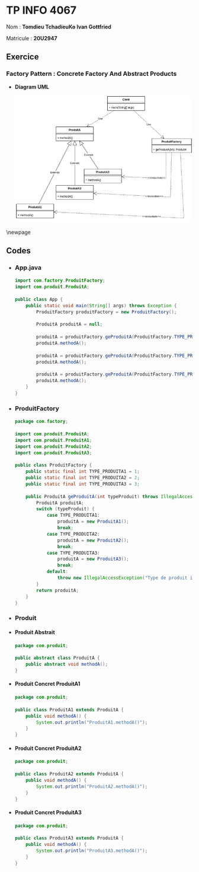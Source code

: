 # TP INFO 4067

Nom : **Tomdieu TchadieuKo Ivan Gottfried**

Matricule : **20U2947**

## Exercice

### Factory Pattern : Concrete Factory And Abstract Products

- **Diagram UML**

    ![Image Du Diagram UML](./diagram.png "UML Class Diagram")

\newpage

## Codes

- ### App.java

    ```java
    import com.factory.ProduitFactory;
    import com.produit.ProduitA;

    public class App {
        public static void main(String[] args) throws Exception {
            ProduitFactory produitFactory = new ProduitFactory();

            ProduitA produitA = null;

            produitA = produitFactory.geProduitA(ProduitFactory.TYPE_PRODUITA1);
            produitA.methodA();

            produitA = produitFactory.geProduitA(ProduitFactory.TYPE_PRODUITA2);
            produitA.methodA();

            produitA = produitFactory.geProduitA(ProduitFactory.TYPE_PRODUITA3);
            produitA.methodA();
        }
    }
    ```

- ### ProduitFactory

    ```java
    package com.factory;

    import com.produit.ProduitA;
    import com.produit.ProduitA1;
    import com.produit.ProduitA2;
    import com.produit.ProduitA3;

    public class ProduitFactory {
        public static final int TYPE_PRODUITA1 = 1;
        public static final int TYPE_PRODUITA2 = 2;
        public static final int TYPE_PRODUITA3 = 3;

        public ProduitA geProduitA(int typeProduit) throws IllegalAccessException{
            ProduitA produitA;
            switch (typeProduit) {
                case TYPE_PRODUITA1:
                    produitA = new ProduitA1();
                    break;
                case TYPE_PRODUITA2:
                    produitA = new ProduitA2();
                    break;
                case TYPE_PRODUITA3:
                    produitA = new ProduitA3();
                    break;
                default:
                    throw new IllegalAccessException("Type de produit inconnu");
            }
            return produitA;
        }
    }
    ```

- ### Produit

- #### Produit Abstrait

    ```java
    package com.produit;

    public abstract class ProduitA {
        public abstract void methodA();   
    }
    ```

- #### Produit Concret ProduitA1

    ```java
    package com.produit;

    public class ProduitA1 extends ProduitA {
        public void methodA() {
            System.out.println("ProduitA1.methodA()");
        }
    }
    ```

- #### Produit Concret ProduitA2

    ```java
    package com.produit;

    public class ProduitA2 extends ProduitA {
        public void methodA() {
            System.out.println("ProduitA2.methodA()");
        }
    }
    ```

- #### Produit Concret ProduitA3

    ```java
    package com.produit;

    public class ProduitA3 extends ProduitA {
        public void methodA() {
            System.out.println("ProduitA3.methodA()");
        }
    }
    ```

<!-- ![Image Du Code](arithmetic.png "Arithmetic Class") -->
